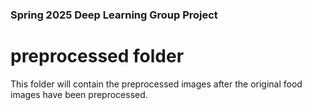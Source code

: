 ### Spring 2025 Deep Learning Group Project
# preprocessed folder
This folder will contain the preprocessed images after the original food images have been preprocessed.